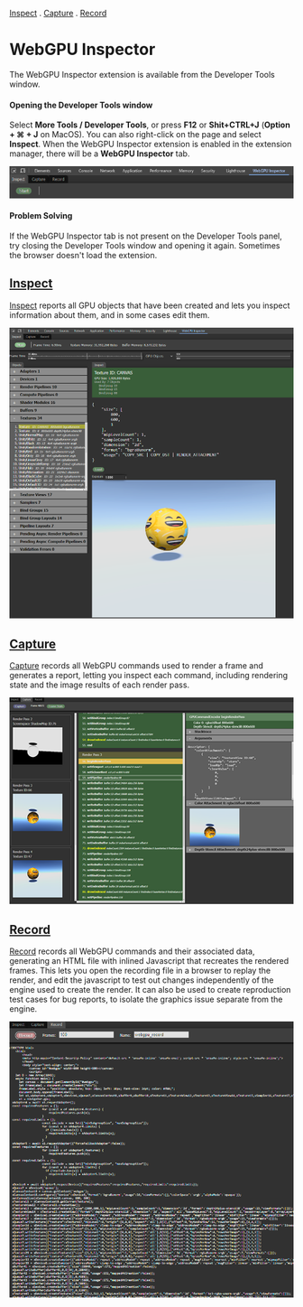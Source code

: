 [Inspect](inspect.md) . [Capture](capture.md) . [Record](record.md)

# WebGPU Inspector

The WebGPU Inspector extension is available from the Developer Tools window.

#### Opening the Developer Tools window
Select __More Tools / Developer Tools__, or press __F12__ or __Shit+CTRL+J__ (__Option + ⌘ + J__ on MacOS). You can also right-click on the page and select __Inspect__. When the WebGPU Inspector extension is enabled in the extension manager, there will be a **WebGPU Inspector** tab.

![WebGPU Inspector Panel](images/webgpu_inspector_panel.png)

#### Problem Solving

If the WebGPU Inspector tab is not present on the Developer Tools panel, try closing the Developer Tools window and opening it again. Sometimes the browser doesn't load the extension.



## [Inspect](inspect.md)

[Inspect](inspect.md) reports all GPU objects that have been created and lets you inspect information about them, and in some cases edit them.

![WebGPU Inspector](images/inspect.png)

## [Capture](capture.md)

[Capture](capture.md) records all WebGPU commands used to render a frame and generates a report, letting you inspect each command, including rendering state and the image results of each render pass.

![Capture](images/capture.png)

## [Record](record.md)

[Record](record.md) records all WebGPU commands and their associated data, generating an HTML file with inlined Javascript that recreates the rendered frames. This lets you open the recording file in a browser to replay the render, and edit the javascript to test out changes independently of the engine used to create the render. It can also be used to create reproduction test cases for bug reports, to isolate the graphics issue separate from the engine.

![Record](images/record.png)
